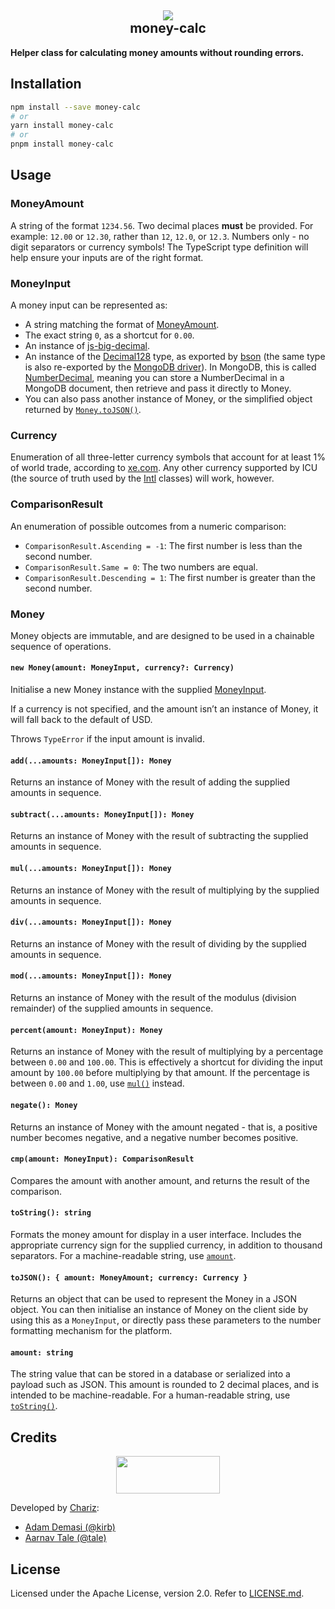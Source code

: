 <h2 align="center">
<img src="https://github.githubassets.com/images/icons/emoji/unicode/1f4b5.png">
<br>
money-calc
</h2>

**Helper class for calculating money amounts without rounding errors.**

## Installation

```bash
npm install --save money-calc
# or
yarn install money-calc
# or
pnpm install money-calc
```

## Usage
### MoneyAmount
A string of the format `1234.56`. Two decimal places **must** be provided. For example: `12.00` or `12.30`, rather than `12`, `12.0`, or `12.3`. Numbers only - no digit separators or currency symbols! The TypeScript type definition will help ensure your inputs are of the right format.

### MoneyInput
A money input can be represented as:

* A string matching the format of [MoneyAmount](#moneyamount).
* The exact string `0`, as a shortcut for `0.00`.
* An instance of [js-big-decimal](https://www.npmjs.com/package/js-big-decimal).
* An instance of the [Decimal128](https://mongodb.github.io/node-mongodb-native/4.1/classes/Decimal128.html) type, as exported by [bson](https://www.npmjs.com/package/bson) (the same type is also re-exported by the [MongoDB driver](https://www.npmjs.com/package/mongodb)). In MongoDB, this is called [NumberDecimal](https://docs.mongodb.com/manual/core/shell-types/#numberdecimal), meaning you can store a NumberDecimal in a MongoDB document, then retrieve and pass it directly to Money.
* You can also pass another instance of Money, or the simplified object returned by [`Money.toJSON()`](#tojson).

### Currency
Enumeration of all three-letter currency symbols that account for at least 1% of world trade, according to [xe.com](https://www.xe.com/popularity.php). Any other currency supported by ICU (the source of truth used by the [Intl](https://developer.mozilla.org/en-US/docs/Web/JavaScript/Reference/Global_Objects/Intl) classes) will work, however.

### ComparisonResult
An enumeration of possible outcomes from a numeric comparison:

* `ComparisonResult.Ascending = -1`: The first number is less than the second number.
* `ComparisonResult.Same = 0`: The two numbers are equal.
* `ComparisonResult.Descending = 1`: The first number is greater than the second number.

### Money

Money objects are immutable, and are designed to be used in a chainable sequence of operations.

#### `new Money(amount: MoneyInput, currency?: Currency)`
Initialise a new Money instance with the supplied [MoneyInput](#moneyinput).

If a currency is not specified, and the amount isn’t an instance of Money, it will fall back to the default of USD.

Throws `TypeError` if the input amount is invalid.

#### `add(...amounts: MoneyInput[]): Money`
Returns an instance of Money with the result of adding the supplied amounts in sequence.

#### `subtract(...amounts: MoneyInput[]): Money`
Returns an instance of Money with the result of subtracting the supplied amounts in sequence.

#### `mul(...amounts: MoneyInput[]): Money`
Returns an instance of Money with the result of multiplying by the supplied amounts in sequence.

#### `div(...amounts: MoneyInput[]): Money`
Returns an instance of Money with the result of dividing by the supplied amounts in sequence.

#### `mod(...amounts: MoneyInput[]): Money`
Returns an instance of Money with the result of the modulus (division remainder) of the supplied amounts in sequence.

#### `percent(amount: MoneyInput): Money`
Returns an instance of Money with the result of multiplying by a percentage between `0.00` and `100.00`. This is effectively a shortcut for dividing the input amount by `100.00` before multiplying by that amount. If the percentage is between `0.00` and `1.00`, use [`mul()`](#mulamounts-moneyinput-money) instead.

#### `negate(): Money`
Returns an instance of Money with the amount negated - that is, a positive number becomes negative, and a negative number becomes positive.

#### `cmp(amount: MoneyInput): ComparisonResult`
Compares the amount with another amount, and returns the result of the comparison.

#### `toString(): string`
Formats the money amount for display in a user interface. Includes the appropriate currency sign for the supplied currency, in addition to thousand separators. For a machine-readable string, use [`amount`](#amount-string).

#### `toJSON(): { amount: MoneyAmount; currency: Currency }`
Returns an object that can be used to represent the Money in a JSON object. You can then initialise an instance of Money on the client side by using this as a `MoneyInput`, or directly pass these parameters to the number formatting mechanism for the platform.

#### `amount: string`
The string value that can be stored in a database or serialized into a payload such as JSON. This amount is rounded to 2 decimal places, and is intended to be machine-readable. For a human-readable string, use [`toString()`](#tostring-string).

## Credits
<p align="center">
<a href="https://chariz.com/">
<img src="https://chariz.com/img/chariz-logo-head@3x.png" width="166" height="60">
</a>
</p>

Developed by [Chariz](https://chariz.com/):

* [Adam Demasi (@kirb)](https://github.com/kirb)
* [Aarnav Tale (@tale)](https://github.com/tale)

## License
Licensed under the Apache License, version 2.0. Refer to [LICENSE.md](https://github.com/chariz/express-flash/blob/main/LICENSE.md).
